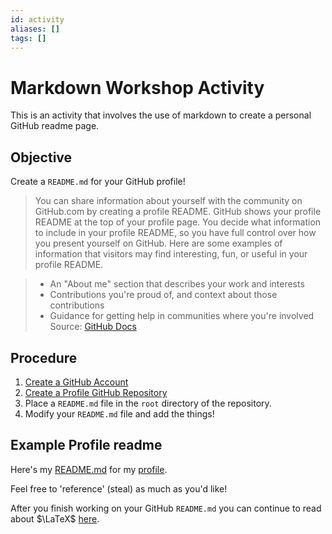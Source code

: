 ```yaml
---
id: activity
aliases: []
tags: []
---
```


# Markdown Workshop Activity

This is an activity that involves the use of markdown to create a personal
GitHub readme page.

## Objective

Create a `README.md` for your GitHub profile!

> You can share information about yourself with the community on GitHub.com by
> creating a profile README. GitHub shows your profile README at the top of your
> profile page. You decide what information to include in your profile README,
> so you have full control over how you present yourself on GitHub. Here are
> some examples of information that visitors may find interesting, fun, or
> useful in your profile README.

> - An "About me" section that describes your work and interests
> - Contributions you're proud of, and context about those contributions
> - Guidance for getting help in communities where you're involved Source:
>   [GitHub Docs](https://docs.github.com/en/account-and-profile/setting-up-and-managing-your-github-profile/customizing-your-profile/managing-your-profile-readme)

## Procedure

1. [Create a GitHub Account](https://github.com/signup)
2. [Create a Profile GitHub Repository](https://docs.github.com/en/get-started/quickstart/create-a-repo)
3. Place a `README.md` file in the `root` directory of the repository.
4. Modify your `README.md` file and add the things!

## Example Profile readme

Here's my
[README.md](https://github.com/aloretocornidez/aloretocornidez/blob/main/README.md?plain=1)
for my [profile](https://github.com/aloretocornidez).

Feel free to 'reference' (steal) as much as you'd like!

After you finish working on your GitHub `README.md` you can continue to read
about $\LaTeX$ [here](./LaTeX.md).
